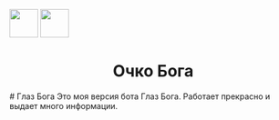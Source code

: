 <a href="https://www.youtube.com/c/DimonDev?sub_confirmation=1"><img src="https://i.pinimg.com/originals/a5/10/2e/a5102eada32982c1ccac65804eab67c1.png" height="50px"></a> <a href="https://t.me/dimondevchat"><img src="https://i1.wp.com/www.sscnaukari.in/wp-content/uploads/2018/09/telegram.png?fit=2521%2C788&ssl=1" height="50px"></a>
<h1 align="center"><b>Очко Бога</b></h1>
# Глаз Бога
Это моя версия бота Глаз Бога. Работает прекрасно и выдает много информации.
